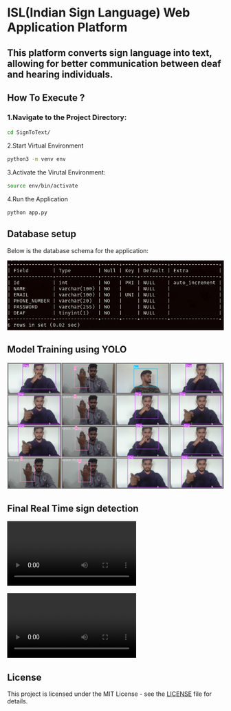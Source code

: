 # ISL(Indian Sign Language) Web Application Platform
## This platform converts sign language into text, allowing for better communication between deaf and hearing individuals.

## How To Execute ?
### 1.Navigate to the Project Directory:
```bash
cd SignToText/
```

2.Start Virtual Environment
```bash
python3 -m venv env
```

3.Activate the Virutal Environment:
```bash
source env/bin/activate
```

4.Run the Application
```bash
python app.py
```

## Database setup
Below is the database schema for the application:

![Database Setup](images/Database.png)

## Model Training using YOLO
![Training Images](images/trainImage.jpg)

## Final Real Time sign detection
![Watch Video](TrainVideo1.mp4)

![Watch Video](TrainVideo2.mp4)

## License

This project is licensed under the MIT License - see the [LICENSE](LICENSE) file for details.
